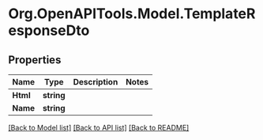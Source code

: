 # Org.OpenAPITools.Model.TemplateResponseDto

## Properties

Name | Type | Description | Notes
------------ | ------------- | ------------- | -------------
**Html** | **string** |  | 
**Name** | **string** |  | 

[[Back to Model list]](../../README.md#documentation-for-models) [[Back to API list]](../../README.md#documentation-for-api-endpoints) [[Back to README]](../../README.md)

